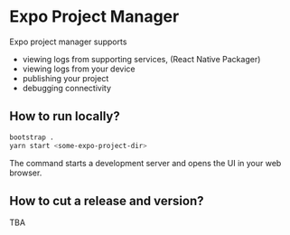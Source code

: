 # Expo Project Manager

Expo project manager supports

* viewing logs from supporting services, (React Native Packager)
* viewing logs from your device
* publishing your project
* debugging connectivity

## How to run locally?

```sh
bootstrap .
yarn start <some-expo-project-dir>
```
The command starts a development server and opens the UI in your web browser.

## How to cut a release and version?

TBA
